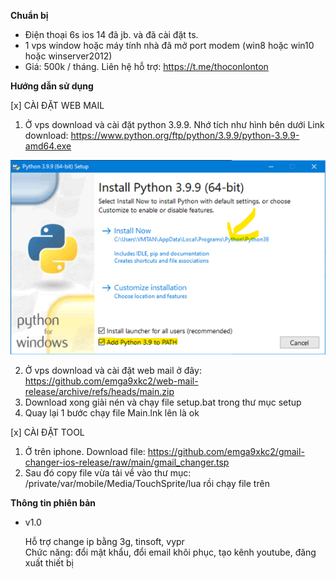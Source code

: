 <b>Chuẩn bị</b>

- Điện thoại 6s ios 14 đã jb. và đã cài đặt ts.
- 1 vps window hoặc máy tính nhà đã mở port modem (win8 hoặc win10 hoặc winserver2012)
- Giá: 500k / tháng. Liên hệ hỗ trợ: https://t.me/thoconlonton

<b>Hướng dẫn sử dụng</b>

[x] CÀI ĐẶT WEB MAIL<br>

1. Ở vps download và cài đặt python 3.9.9. Nhớ tích như hình bên dưới
   Link download: https://www.python.org/ftp/python/3.9.9/python-3.9.9-amd64.exe

<img src="setup/images/1.png"/>

2. Ở vps download và cài đặt web mail ở đây: https://github.com/emga9xkc2/web-mail-release/archive/refs/heads/main.zip
3. Download xong giải nén và chạy file setup.bat trong thư mục setup
4. Quay lại 1 bước chạy file Main.lnk lên là ok

[x] CÀI ĐẶT TOOL<br>

1. Ở trên iphone. Download file: https://github.com/emga9xkc2/gmail-changer-ios-release/raw/main/gmail_changer.tsp
2. Sau đó copy file vừa tải về vào thư mục: /private/var/mobile/Media/TouchSprite/lua rồi chạy file trên

<b>Thông tin phiên bản</b>

- v1.0

  Hỗ trợ change ip bằng 3g, tinsoft, vypr<br>
  Chức năng: đổi mật khẩu, đổi email khôi phục, tạo kênh youtube, đăng xuất thiết bị<br>
